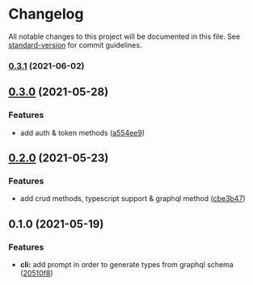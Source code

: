 # Changelog

All notable changes to this project will be documented in this file. See [standard-version](https://github.com/conventional-changelog/standard-version) for commit guidelines.

### [0.3.1](https://github.com/Stun3R/strapi-sdk/compare/v0.3.0...v0.3.1) (2021-06-02)

## [0.3.0](https://github.com/Stun3R/strapi-sdk/compare/v0.2.0...v0.3.0) (2021-05-28)


### Features

* add auth & token methods ([a554ee9](https://github.com/Stun3R/strapi-sdk/commit/a554ee9930f3dc87e792afaba571e84143707528))

## [0.2.0](https://github.com/Stun3R/strapi-sdk/compare/v0.1.0...v0.2.0) (2021-05-23)


### Features

* add crud methods, typescript support & graphql method ([cbe3b47](https://github.com/Stun3R/strapi-sdk/commit/cbe3b475dcdf49e3d6a37d594de2c69db8e185f3))

## 0.1.0 (2021-05-19)


### Features

* **cli:** add prompt in order to generate types from graphql schema ([20510f8](https://github.com/Stun3R/strapi-sdk/commit/20510f8a59609d6b4bbad4dafdfe3aa1a838ee55))

